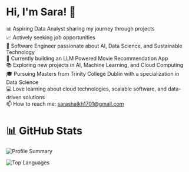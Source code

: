 # Hi, I'm Sara! 👋 

📊 Aspiring Data Analyst sharing my journey through projects <br>
📈 Actively seeking job opportunities <br>
🌱 Software Engineer passionate about AI, Data Science, and Sustainable Technology <br>
🚀 Currently building an LLM Powered Movie Recommendation App <br>
📚 Exploring new projects in AI, Machine Learning, and Cloud Computing <br>
🎓 Pursuing Masters from Trinity College Dublin with a specialization in Data Science <br>
💻 Love learning about cloud technologies, scalable software, and data-driven solutions <br>
📫 How to reach me: [sarashaikh1701@gmail.com](mailto:sarashaikh1701@gmail.com) <br>


# 📊 GitHub Stats


![Profile Summary](https://github-profile-summary-cards.vercel.app/api/cards/profile-details?username=sarashaikh1701&theme=radical)

![Top Languages](https://github-readme-stats.vercel.app/api/top-langs/?username=sarashaikh1701&layout=compact&theme=radical)
